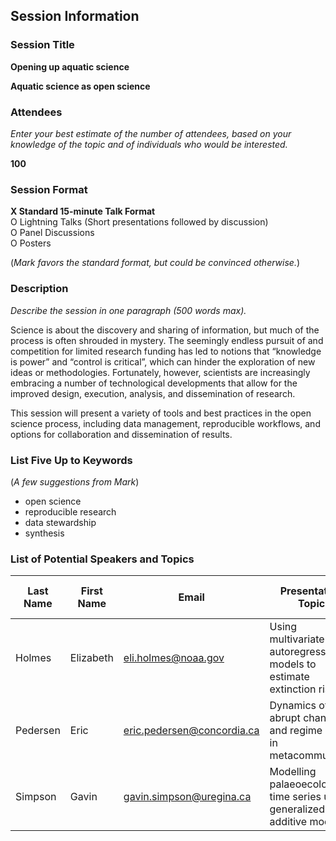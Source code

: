 
## Session Information

### Session Title

**Opening up aquatic science**

**Aquatic science as open science**

### Attendees

*Enter your best estimate of the number of attendees, based on your
knowledge of the topic and of individuals who would be interested.*

**100**

### Session Format

**X Standard 15-minute Talk Format**  
O Lightning Talks (Short presentations followed by discussion)  
O Panel Discussions  
O Posters

(*Mark favors the standard format, but could be convinced otherwise.*)

### Description

*Describe the session in one paragraph (500 words max).*

Science is about the discovery and sharing of information, but much of
the process is often shrouded in mystery. The seemingly endless pursuit
of and competition for limited research funding has led to notions that
“knowledge is power” and “control is critical”, which can hinder the
exploration of new ideas or methodologies. Fortunately, however,
scientists are increasingly embracing a number of technological
developments that allow for the improved design, execution, analysis,
and dissemination of research.

This session will present a variety of tools and best practices in the
open science process, including data management, reproducible workflows,
and options for collaboration and dissemination of results.

### List Five Up to Keywords

(*A few suggestions from Mark*)

  - open science
  - reproducible research
  - data
stewardship
  - synthesis

### List of Potential Speakers and Topics

| Last Name | First Name | Email                        | Presentation Topic                                                       | Tentative Title     | Speaker invited? | Speaker tentatively confirmed? |
| --------- | ---------- | ---------------------------- | ------------------------------------------------------------------------ | ------------------- | :--------------: | :----------------------------: |
| Holmes    | Elizabeth  | <eli.holmes@noaa.gov>        | Using multivariate autoregressive models to estimate extinction risks    | \[tentative title\] |        N         |               N                |
| Pedersen  | Eric       | <eric.pedersen@concordia.ca> | Dynamics of abrupt change and regime shifts in metacommunities           | \[tentative title\] |        N         |               N                |
| Simpson   | Gavin      | <gavin.simpson@uregina.ca>   | Modelling palaeoecological time series using generalized additive models | \[tentative title\] |        N         |               N                |
